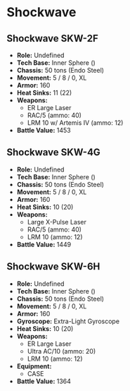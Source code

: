 # Shockwave
## Shockwave SKW-2F
- **Role:** Undefined
- **Tech Base:** Inner Sphere ()
- **Chassis:** 50 tons (Endo Steel)
- **Movement:** 5 / 8 / 0, XL
- **Armor:** 160
- **Heat Sinks:** 11 (22)
- **Weapons:**
  - ER Large Laser
  - RAC/5 (ammo: 40)
  - LRM 10 w/ Artemis IV (ammo: 12)
- **Battle Value:** 1453

## Shockwave SKW-4G
- **Role:** Undefined
- **Tech Base:** Inner Sphere ()
- **Chassis:** 50 tons (Endo Steel)
- **Movement:** 5 / 8 / 0, XL
- **Armor:** 160
- **Heat Sinks:** 10 (20)
- **Weapons:**
  - Large X-Pulse Laser
  - RAC/5 (ammo: 40)
  - LRM 10 (ammo: 12)
- **Battle Value:** 1449

## Shockwave SKW-6H
- **Role:** Undefined
- **Tech Base:** Inner Sphere ()
- **Chassis:** 50 tons (Endo Steel)
- **Movement:** 5 / 8 / 0, XL
- **Armor:** 160
- **Gyroscope:** Extra-Light Gyroscope
- **Heat Sinks:** 10 (20)
- **Weapons:**
  - ER Large Laser
  - Ultra AC/10 (ammo: 20)
  - LRM 10 (ammo: 12)
- **Equipment:**
  - CASE
- **Battle Value:** 1364

